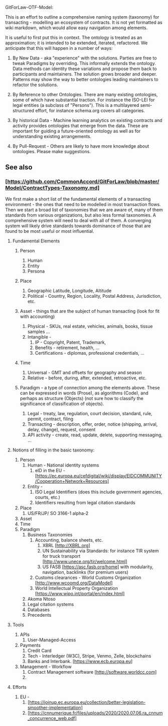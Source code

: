 GitForLaw-OTF-Model:


This is an effort to outline a comprehensive naming system (taxonomy) for transacting - modelling an ecosystem of contracts.
It is not yet formatted as wiki markdown, which would allow easy navigation among elements.

It is useful to first put this in context.  The ontology is treated as an approximation; it is intended to be extended, iterated, refactored.  We anticipate that this will happen in a number of ways:

1. By New Data - aka "experience" with the solutions.  Parties are free to tweak Paradigms by overriding.  This informally extends the ontology.  Data methods can identity these variations and propose them back to participants and maintainers.  The solution grows broader and deeper.  Patterns may show the way to better ontologies leading maintainers to refactor the solutions.

1. By Reference to other Ontologies.  There are many existing ontologies, some of which have substantial traction.  For instance the ISO-LEI for legal entities (a subclass of "Persons").  This is a multilayered semi-structured effort, for instance schema.org covers all categories.

1. By historical Data - Machine learning analytics on existing contracts and activity provides ontologies that emerge from the data. These are important for guiding a future-oriented ontology as well as for understanding existing arrangements. 

1. By Pull-Request - Others are likely to have more knowledge about ontologies.  Please make suggestions.

## See also 
### [https://github.com/CommonAccord/GitForLaw/blob/master/Model/ContractTypes-Taxonomy.md]

We first make a short list of the fundamental elements of a transacting environment - the ones that need to be modelled in most transaction flows.  Then we start a broad list of taxonomies that we are aware of, many of them standards from various organizations, but also less formal taxonomies. A comprehensive system will need to deal with all of them.  A converging system will likely drive standards towards dominance of those that are found to be most useful or most influential.



1.  Fundamental Elements

    1. Person
        1. Human
        1. Entity
        1. Persona

    1. Place
        1. Geographic Latitude, Longitude, Altitude
        1. Political - Country, Region, Locality, Postal Address, Jurisdiction, etc.

    1. Asset - things that are the subject of human transacting  (look for fit with accounting)
        1. Physical - SKUs, real estate, vehicles, animals, books, tissue samples ...
        1. Intangible -
            1. IP - Copyright, Patent, Trademark, 
            1. Benefits - retirement, health, ...
            1. Certifications - diplomas, professional credentials, ...
    1. Time
        1. Universal - GMT and offsets for geography and season
        1. Relative - before, during, after, extended, retroactive, etc.
    
    1. Paradigm - a type of connection among the elements above.  These can be expressed in words (Prose), as algorithms (Code), and perhaps as structure (Objects) (not sure how to classify the significance of classification of objects).
        1. Legal - treaty, law, regulation, court decision, standard, rule, permit, contract, filing
        1. Transacting - description, offer, order, notice (shipping, arrival, delay, change), request, consent
        1. API activity - create, read, update, delete, supporting messaging, ...



1.  Notions of filling in the basic taxonomy:

    1. Person
        1. Human - National identity systems
            1.  eID in the EU - [https://ec.europa.eu/cefdigital/wiki/display/EIDCOMMUNITY/Cooperation+Network+Resources]
        1. Entity - 
            1. ISO Legal Identifiers  (does this include government agencies, courts, etc.)
            1. Identifiers resulting from legal citation standards
    1. Place
        1. US/FR/JP/  SO 3166-1 alpha-2
    1. Asset
    1. Time
    1. Paradigm
        1. Business Taxonomies
            1. Accounting, balance sheets, etc.
                1. XBRL [http://XBRL.org]
                1. UN Sustainability via Standards: for instance TIR system for truck transport [http://www.unece.org/tir/welcome.html]
                1. US FASB [https://asc.fasb.org/home] with modularity, navigation, backlinks (for premium users)
            1. Customs clearances - World Customs Organization [http://www.wcoomd.org/DataModel]
            1. World Intellectual Property Organization [https://www.wipo.int/portal/en/index.html]
        1. Akoma Ntoso
        1. Legal citation systems
        1. Databases
        1. Precedents

1. Tools
    1. APIs
        1. User-Managed-Access
    1. Payments
        1. Credit Card
        1. Tech -  Interledger (W3C), Stripe, Venmo, Zelle, blockchains
        1. Banks and Interbank.  [https://www.ecb.europa.eu]
    1. Management - Workflow
        1. Contract Management software  [http://software.worldcc.com]
        1. 

1. Efforts
    1. EU - 
        1. [https://joinup.ec.europa.eu/collection/better-legislation-smoother-implementation]
        1. [https://cnnumerique.fr/files/uploads/2020/2020.07.06.ra_cnnum_concurrence_web.pdf]
